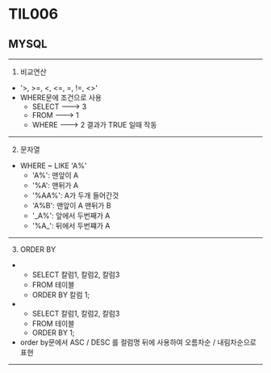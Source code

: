 # TIL006
## MYSQL

***

1. 비교연산
* '>, >=, <, <=, =, !=, <>'
* WHERE문에 조건으로 사용
    * SELECT  ---> 3
    * FROM    ---> 1
    * WHERE   ---> 2   결과가 TRUE 일때 작동

***

2. 문자열 
* WHERE ~ LIKE 'A%'
    * 'A%': 맨앞이 A 
    * '%A': 맨뒤가 A
    * '%AA%': A가 두개 들어간것
    * 'A%B': 맨앞이 A 맨뒤가 B
    * '_A%': 앞에서 두번째가 A 
    * '%A_': 뒤에서 두번쨰가 A

***

3. ORDER BY
* 
    * SELECT 칼럼1, 칼럼2, 칼럼3
    * FROM 테이블
    * ORDER BY 칼럼 1;
* 
    * SELECT 칼럼1, 칼럼2, 칼럼3
    * FROM 테이블
    * ORDER BY 1;
*   order by문에서 ASC / DESC 를 컬럼명 뒤에 사용하여 오름차순 / 내림차순으로 표현

***

